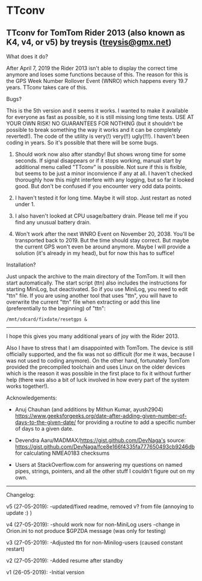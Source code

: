 # TTconv
TTconv for TomTom Rider 2013 (also known as K4, v4, or v5)
by treysis (treysis@gmx.net)
------------------------------------------------------------------------

What does it do?

After April 7, 2019 the Rider 2013 isn't able to display the correct time
anymore and loses some functions because of this. The reason for this is
the GPS Week Number Rollover Event (WNRO) which happens every 19.7 years.
TTconv takes care of this.


Bugs?

This is the 5th version and it seems it works. I wanted to make it
available for everyone as fast as possible, so it is still missing long
time tests. USE AT YOUR OWN RISK! NO GUARANTEES FOR NOTHING (but it
shouldn't be possible to break something the way it works and it can be
completely reverted!).
The code of the utility is very(!) very(!!) ugly(!!!). I haven't been
coding in years. So it's possible that there will be some bugs.

1. Should work now also after standby! But shows wrong time for some seconds.
   If signal disappears or if it stops working, manual start by additional
   menu called "TTconv" is possible. Not sure if this is fixible, but seems
   to be just a minor inconvience if any at all. I haven't checked
   thoroughly how this might interfere with any logging, but so far it
   looked good. But don't be confused if you encounter very odd data points.

2. I haven't tested it for long time. Maybe it will stop. Just restart as
   noted under 1.

3. I also haven't looked at CPU usage/battery drain. Please tell me if you
   find any unusual battery drain.

4. Won't work after the next WNRO Event on November 20, 2038. You'll be
   transported back to 2019. But the time should stay correct. But maybe
   the current GPS won't even be around anymore. Maybe I will provide a
   solution (it's already in my head), but for now this has to suffice!


Installation?

Just unpack the archive to the main directory of the TomTom. It will then
start automatically. The start script (ttn) also includes the instructions
for starting MiniLog, but deactivated. So if you use MiniLog, you need to
edit "ttn" file. If you are using another tool that uses "ttn", you will have
to overwrite the current "ttn" file when extracting or add this line
(preferentially to the beginning) of "ttn":

	/mnt/sdcard/fixdate/resetgps &

------------------------------------------------------------------------

I hope this gives you many additional years of joy with the Rider 2013.

Also I have to stress that I am disappointed with TomTom. The device is still
officially supported, and the fix was not so difficult (for me it was, because
I was not used to coding anymore).
On the other hand, fortunately TomTom provided the precompiled toolchain
and uses Linux on the older devices which is the reason it was possible in the
first place to fix it without further help (there was also a bit of luck
involved in how every part of the system works together!).


Acknowledgements:

- Anuj Chauhan (and additions by Mithun Kumar, ayush2904)
https://www.geeksforgeeks.org/date-after-adding-given-number-of-days-to-the-given-date/
for providing a routine to add a specific number of days to a given date.

- Devendra Aaru/MADMAX/https://gist.github.com/DevNaga's source:
https://gist.github.com/DevNaga/fce8e166f4335fa777650493cb9246db
for calculating NMEA0183 checksums

- Users at StackOverflow.com
for answering my questions on named pipes, strings, pointers, and all
the other stuff I couldn't figure out on my own.

------------------------------------------------------------------------
Changelog:

v5 (27-05-2019):
-updated/fixed readme, removed v? from file (annoying to update :) )

v4 (27-05-2019):
-should work now for non-MiniLog users
-change in Orion.ini to not produce $GPZDA message (was only for testing)

v3 (27-05-2019):
-Adjusted ttn for non-Minilog-users (caused constant restart)

v2 (27-05-2019):
-Added resume after standby

v1 (26-05-2019):
-Initial version
